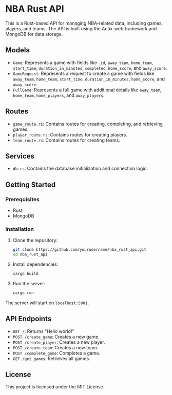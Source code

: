 # NBA Rust API

This is a Rust-based API for managing NBA-related data, including games, players, and teams. The API is built using the Actix-web framework and MongoDB for data storage.

## Models

- `Game`: Represents a game with fields like `_id`, `away_team`, `home_team`, `start_time`, `duration_in_minutes`, `completed`, `home_score`, and `away_score`.
- `GameRequest`: Represents a request to create a game with fields like `away_team`, `home_team`, `start_time`, `duration_in_minutes`, `home_score`, and `away_score`.
- `FullGame`: Represents a full game with additional details like `away_team`, `home_team`, `home_players`, and `away_players`.

## Routes

- `game_route.rs`: Contains routes for creating, completing, and retrieving games.
- `player_route.rs`: Contains routes for creating players.
- `team_route.rs`: Contains routes for creating teams.

## Services

- `db.rs`: Contains the database initialization and connection logic.

## Getting Started

### Prerequisites

- Rust
- MongoDB

### Installation

1. Clone the repository:
    ```sh
    git clone https://github.com/yourusername/nba_rust_api.git
    cd nba_rust_api
    ```

2. Install dependencies:
    ```sh
    cargo build
    ```

3. Run the server:
    ```sh
    cargo run
    ```

The server will start on `localhost:5001`.

## API Endpoints

- `GET /`: Returns "Hello world!"
- `POST /create_game`: Creates a new game.
- `POST /create_player`: Creates a new player.
- `POST /create_team`: Creates a new team.
- `POST /complete_game`: Completes a game.
- `GET /get_games`: Retrieves all games.

## License

This project is licensed under the MIT License.
